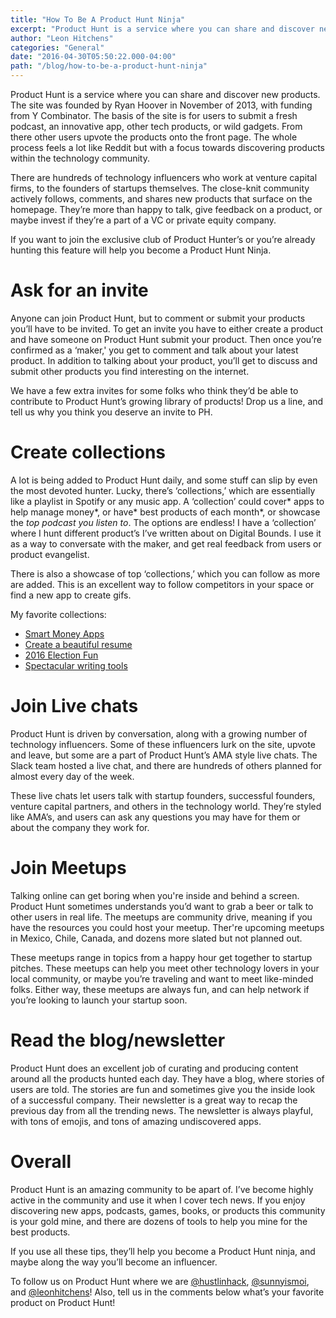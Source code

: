 ```yaml
---
title: "How To Be A Product Hunt Ninja"
excerpt: "Product Hunt is a service where you can share and discover new products. The site was founded by Ryan Hoover in November of 2013, with funding from Y Combinator. The basis of the site is for users to submit a fresh podcast, an innovative app, other tech products, or wild gadgets. From there other users upvote the products onto the front page. The whole process feels a lot like Reddit but with a focus towards discovering products within the technology community."
author: "Leon Hitchens"
categories: "General"
date: "2016-04-30T05:50:22.000-04:00"
path: "/blog/how-to-be-a-product-hunt-ninja"
---
```


Product Hunt is a service where you can share and discover new products. The site was founded by Ryan Hoover in November of 2013, with funding from Y Combinator. The basis of the site is for users to submit a fresh podcast, an innovative app, other tech products, or wild gadgets. From there other users upvote the products onto the front page. The whole process feels a lot like Reddit but with a focus towards discovering products within the technology community.

There are hundreds of technology influencers who work at venture capital firms, to the founders of startups themselves. The close-knit community actively follows, comments, and shares new products that surface on the homepage. They’re more than happy to talk, give feedback on a product, or maybe invest if they’re a part of a VC or private equity company. 

If you want to join the exclusive club of Product Hunter’s or you’re already hunting this feature will help you become a Product Hunt Ninja. 

# Ask for an invite

Anyone can join Product Hunt, but to comment or submit your products you’ll have to be invited. To get an invite you have to either create a product and have someone on Product Hunt submit your product. Then once you’re confirmed as a ‘maker,' you get to comment and talk about your latest product. In addition to talking about your product, you’ll get to discuss and submit other products you find interesting on the internet. 

We have a few extra invites for some folks who think they’d be able to contribute to Product Hunt’s growing library of products! Drop us a line, and tell us why you think you deserve an invite to PH. 

# Create collections

A lot is being added to Product Hunt daily, and some stuff can slip by even the most devoted hunter. Lucky, there’s ‘collections,’ which are essentially like a playlist in Spotify or any music app. A ‘collection’ could cover* apps to help manage money*, or have* best products of each month*, or showcase the *top podcast you listen to*. The options are endless! I have a ‘collection’ where I hunt different product’s I’ve written about on Digital Bounds. I use it as a way to conversate with the maker, and get real feedback from users or product evangelist. 

There is also a showcase of top ‘collections,’ which you can follow as more are added. This is an excellent way to follow competitors in your space or find a new app to create gifs. 

My favorite collections: 

* [Smart Money Apps](https://www.producthunt.com/e/smart-money-apps)
* [Create a beautiful resume](https://www.producthunt.com/e/create-a-beautiful-resume)
* [2016 Election Fun](https://www.producthunt.com/e/2016-election-fun)
* [Spectacular writing tools](https://www.producthunt.com/e/spectacular-writing-tools)

# Join Live chats

Product Hunt is driven by conversation, along with a growing number of technology influencers. Some of these influencers lurk on the site, upvote and leave, but some are a part of Product Hunt’s AMA style live chats. The Slack team hosted a live chat, and there are hundreds of others planned for almost every day of the week. 

These live chats let users talk with startup founders, successful founders, venture capital partners, and others in the technology world. They’re styled like AMA’s, and users can ask any questions you may have for them or about the company they work for. 

# Join Meetups

Talking online can get boring when you're inside and behind a screen. Product Hunt sometimes understands you’d want to grab a beer or talk to other users in real life. The meetups are community drive, meaning if you have the resources you could host your meetup. Ther're upcoming meetups in Mexico, Chile, Canada, and dozens more slated but not planned out. 

These meetups range in topics from a happy hour get together to startup pitches. These meetups can help you meet other technology lovers in your local community, or maybe you’re traveling and want to meet like-minded folks. Either way, these meetups are always fun, and can help network if you’re looking to launch your startup soon. 

# Read the blog/newsletter

Product Hunt does an excellent job of curating and producing content around all the products hunted each day. They have a blog, where stories of users are told. The stories are fun and sometimes give you the inside look of a successful company. Their newsletter is a great way to recap the previous day from all the trending news. The newsletter is always playful, with tons of emojis, and tons of amazing undiscovered apps. 

# Overall

Product Hunt is an amazing community to be apart of. I’ve become highly active in the community and use it when I cover tech news. If you enjoy discovering new apps, podcasts, games, books, or products this community is your gold mine, and there are dozens of tools to help you mine for the best products. 

If you use all these tips, they’ll help you become a Product Hunt ninja, and maybe along the way you’ll become an influencer. 

To follow us on Product Hunt where we are [@hustlinhack](https://www.producthunt.com/@hustlinhack), [@sunnyismoi](https://www.producthunt.com/@sunnyismoi), and [@leonhitchens](https://www.producthunt.com/@leonhitchens)! Also, tell us in the comments below what’s your favorite product on Product Hunt!